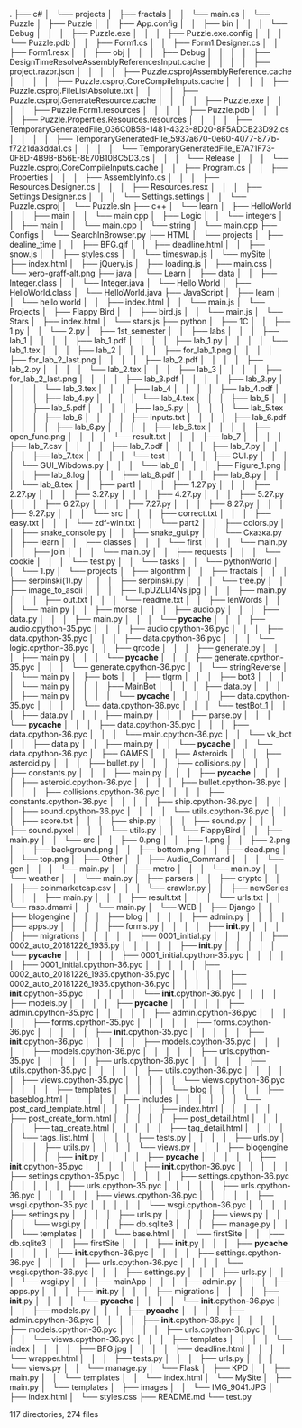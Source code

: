 .
├── c#
│   └── projects
│       ├── fractals
│       │   └── main.cs
│       └── Puzzle
│           ├── Puzzle
│           │   ├── App.config
│           │   ├── bin
│           │   │   └── Debug
│           │   │       ├── Puzzle.exe
│           │   │       ├── Puzzle.exe.config
│           │   │       └── Puzzle.pdb
│           │   ├── Form1.cs
│           │   ├── Form1.Designer.cs
│           │   ├── Form1.resx
│           │   ├── obj
│           │   │   ├── Debug
│           │   │   │   ├── DesignTimeResolveAssemblyReferencesInput.cache
│           │   │   │   ├── project.razor.json
│           │   │   │   ├── Puzzle.csprojAssemblyReference.cache
│           │   │   │   ├── Puzzle.csproj.CoreCompileInputs.cache
│           │   │   │   ├── Puzzle.csproj.FileListAbsolute.txt
│           │   │   │   ├── Puzzle.csproj.GenerateResource.cache
│           │   │   │   ├── Puzzle.exe
│           │   │   │   ├── Puzzle.Form1.resources
│           │   │   │   ├── Puzzle.pdb
│           │   │   │   ├── Puzzle.Properties.Resources.resources
│           │   │   │   ├── TemporaryGeneratedFile_036C0B5B-1481-4323-8D20-8F5ADCB23D92.cs
│           │   │   │   ├── TemporaryGeneratedFile_5937a670-0e60-4077-877b-f7221da3dda1.cs
│           │   │   │   └── TemporaryGeneratedFile_E7A71F73-0F8D-4B9B-B56E-8E70B10BC5D3.cs
│           │   │   └── Release
│           │   │       └── Puzzle.csproj.CoreCompileInputs.cache
│           │   ├── Program.cs
│           │   ├── Properties
│           │   │   ├── AssemblyInfo.cs
│           │   │   ├── Resources.Designer.cs
│           │   │   ├── Resources.resx
│           │   │   ├── Settings.Designer.cs
│           │   │   └── Settings.settings
│           │   └── Puzzle.csproj
│           └── Puzzle.sln
├── c++
│   └── learn
│       ├── HelloWorld
│       │   ├── main
│       │   └── main.cpp
│       ├── Logic
│       │   └── integers
│       │       ├── main
│       │       └── main.cpp
│       └── string
│           └── main.cpp
├── Configs
│   └── SearchInBrowser.py
├── HTML
│   └── projects
│       ├── dealine_time
│       │   ├── BFG.gif
│       │   ├── deadline.html
│       │   ├── snow.js
│       │   ├── styles.css
│       │   └── timeswap.js
│       └── mySite
│           ├── index.html
│           ├── jQuery.js
│           ├── loading.js
│           ├── main.css
│           └── xero-graff-alt.png
├── java
│   └── Learn
│       ├── data
│       │   ├── Integer.class
│       │   └── Integer.java
│       └── Hello World
│           ├── HelloWorld.class
│           └── HelloWorld.java
├── JavaScript
│   ├── learn
│   │   └── hello world
│   │       ├── index.html
│   │       └── main.js
│   └── Projects
│       ├── Flappy Bird
│       │   ├── bird.js
│       │   └── main.js
│       └── Stars
│           ├── index.html
│           └── stars.js
├── python
│   ├── 1C
│   │   ├── 1.py
│   │   └── 2.py
│   ├── 1st_semester
│   │   ├── labs
│   │   │   ├── lab_1
│   │   │   │   ├── lab_1.pdf
│   │   │   │   ├── lab_1.py
│   │   │   │   └── lab_1.tex
│   │   │   ├── lab_2
│   │   │   │   ├── for_lab_1.png
│   │   │   │   ├── for_lab_2_last.png
│   │   │   │   ├── lab_2.pdf
│   │   │   │   ├── lab_2.py
│   │   │   │   └── lab_2.tex
│   │   │   ├── lab_3
│   │   │   │   ├── for_lab_2_last.png
│   │   │   │   ├── lab_3.pdf
│   │   │   │   ├── lab_3.py
│   │   │   │   └── lab_3.tex
│   │   │   ├── lab_4
│   │   │   │   ├── lab_4.pdf
│   │   │   │   ├── lab_4.py
│   │   │   │   └── lab_4.tex
│   │   │   ├── lab_5
│   │   │   │   ├── lab_5.pdf
│   │   │   │   ├── lab_5.py
│   │   │   │   └── lab_5.tex
│   │   │   ├── lab_6
│   │   │   │   ├── inputs.txt
│   │   │   │   ├── lab_6.pdf
│   │   │   │   ├── lab_6.py
│   │   │   │   ├── lab_6.tex
│   │   │   │   ├── open_func.png
│   │   │   │   └── result.txt
│   │   │   ├── lab_7
│   │   │   │   ├── lab_7.csv
│   │   │   │   ├── lab_7.pdf
│   │   │   │   ├── lab_7.py
│   │   │   │   ├── lab_7.tex
│   │   │   │   └── test
│   │   │   │       ├── GUI.py
│   │   │   │       └── GUI_Wibdows.py
│   │   │   └── lab_8
│   │   │       ├── Figure_1.png
│   │   │       ├── lab_8.log
│   │   │       ├── lab_8.pdf
│   │   │       ├── lab_8.py
│   │   │       └── lab_8.tex
│   │   ├── part1
│   │   │   ├── 1.27.py
│   │   │   ├── 2.27.py
│   │   │   ├── 3.27.py
│   │   │   ├── 4.27.py
│   │   │   ├── 5.27.py
│   │   │   ├── 6.27.py
│   │   │   ├── 7.27.py
│   │   │   ├── 8.27.py
│   │   │   ├── 9.27.py
│   │   │   └── src
│   │   │       ├── correct.txt
│   │   │       ├── easy.txt
│   │   │       └── zdf-win.txt
│   │   └── part2
│   │       ├── colors.py
│   │       ├── snake_console.py
│   │       ├── snake_gui.py
│   │       └── Сказка.py
│   ├── learn
│   │   ├── classes
│   │   │   └── first
│   │   │       └── main.py
│   │   ├── join
│   │   │   └── main.py
│   │   ├── requests
│   │   │   └── cookie
│   │   │       └── test.py
│   │   └── tasks
│   │       └── pythonWorld
│   │           └── 1.py
│   └── projects
│       ├── algorithm
│       │   ├── fractals
│       │   │   ├── serpinski(1).py
│       │   │   ├── serpinski.py
│       │   │   └── tree.py
│       │   ├── image_to_ascii
│       │   │   ├── ILpUZLLI4Ns.jpg
│       │   │   ├── main.py
│       │   │   ├── out.txt
│       │   │   └── readme.txt
│       │   ├── lenWords
│       │   │   └── main.py
│       │   ├── morse
│       │   │   ├── audio.py
│       │   │   ├── data.py
│       │   │   ├── main.py
│       │   │   └── __pycache__
│       │   │       ├── audio.cpython-35.pyc
│       │   │       ├── audio.cpython-36.pyc
│       │   │       ├── data.cpython-35.pyc
│       │   │       ├── data.cpython-36.pyc
│       │   │       └── logic.cpython-36.pyc
│       │   ├── qrcode
│       │   │   ├── generate.py
│       │   │   ├── main.py
│       │   │   └── __pycache__
│       │   │       ├── generate.cpython-35.pyc
│       │   │       └── generate.cpython-36.pyc
│       │   └── stringReverse
│       │       └── main.py
│       ├── bots
│       │   ├── tlgrm
│       │   │   ├── bot3
│       │   │   │   └── main.py
│       │   │   ├── MainBot
│       │   │   │   ├── data.py
│       │   │   │   ├── main.py
│       │   │   │   └── __pycache__
│       │   │   │       ├── data.cpython-35.pyc
│       │   │   │       └── data.cpython-36.pyc
│       │   │   └── testBot_1
│       │   │       ├── data.py
│       │   │       ├── main.py
│       │   │       ├── parse.py
│       │   │       └── __pycache__
│       │   │           ├── data.cpython-35.pyc
│       │   │           ├── data.cpython-36.pyc
│       │   │           └── main.cpython-36.pyc
│       │   └── vk_bot
│       │       ├── data.py
│       │       ├── main.py
│       │       └── __pycache__
│       │           └── data.cpython-36.pyc
│       ├── GAMES
│       │   ├── Asteroids
│       │   │   ├── asteroid.py
│       │   │   ├── bullet.py
│       │   │   ├── collisions.py
│       │   │   ├── constants.py
│       │   │   ├── main.py
│       │   │   ├── __pycache__
│       │   │   │   ├── asteroid.cpython-36.pyc
│       │   │   │   ├── bullet.cpython-36.pyc
│       │   │   │   ├── collisions.cpython-36.pyc
│       │   │   │   ├── constants.cpython-36.pyc
│       │   │   │   ├── ship.cpython-36.pyc
│       │   │   │   ├── sound.cpython-36.pyc
│       │   │   │   └── utils.cpython-36.pyc
│       │   │   ├── score.txt
│       │   │   ├── ship.py
│       │   │   ├── sound.py
│       │   │   ├── sound.pyxel
│       │   │   └── utils.py
│       │   └── FlappyBird
│       │       ├── main.py
│       │       └── src
│       │           ├── 0.png
│       │           ├── 1.png
│       │           ├── 2.png
│       │           ├── background.png
│       │           ├── bottom.png
│       │           ├── dead.png
│       │           └── top.png
│       ├── Other
│       │   ├── Audio_Command
│       │   │   └── gen
│       │   │       └── main.py
│       │   ├── metro
│       │   │   └── main.py
│       │   └── weather
│       │       └── main.py
│       ├── parsers
│       │   ├── crypto
│       │   │   ├── coinmarketcap.csv
│       │   │   └── crawler.py
│       │   ├── newSeries
│       │   │   ├── main.py
│       │   │   ├── result.txt
│       │   │   └── urls.txt
│       │   └── rasp.dmami
│       │       └── main.py
│       └── WEB
│           ├── Django
│           │   ├── blogengine
│           │   │   ├── blog
│           │   │   │   ├── admin.py
│           │   │   │   ├── apps.py
│           │   │   │   ├── forms.py
│           │   │   │   ├── __init__.py
│           │   │   │   ├── migrations
│           │   │   │   │   ├── 0001_initial.py
│           │   │   │   │   ├── 0002_auto_20181226_1935.py
│           │   │   │   │   ├── __init__.py
│           │   │   │   │   └── __pycache__
│           │   │   │   │       ├── 0001_initial.cpython-35.pyc
│           │   │   │   │       ├── 0001_initial.cpython-36.pyc
│           │   │   │   │       ├── 0002_auto_20181226_1935.cpython-35.pyc
│           │   │   │   │       ├── 0002_auto_20181226_1935.cpython-36.pyc
│           │   │   │   │       ├── __init__.cpython-35.pyc
│           │   │   │   │       └── __init__.cpython-36.pyc
│           │   │   │   ├── models.py
│           │   │   │   ├── __pycache__
│           │   │   │   │   ├── admin.cpython-35.pyc
│           │   │   │   │   ├── admin.cpython-36.pyc
│           │   │   │   │   ├── forms.cpython-35.pyc
│           │   │   │   │   ├── forms.cpython-36.pyc
│           │   │   │   │   ├── __init__.cpython-35.pyc
│           │   │   │   │   ├── __init__.cpython-36.pyc
│           │   │   │   │   ├── models.cpython-35.pyc
│           │   │   │   │   ├── models.cpython-36.pyc
│           │   │   │   │   ├── urls.cpython-35.pyc
│           │   │   │   │   ├── urls.cpython-36.pyc
│           │   │   │   │   ├── utils.cpython-35.pyc
│           │   │   │   │   ├── utils.cpython-36.pyc
│           │   │   │   │   ├── views.cpython-35.pyc
│           │   │   │   │   └── views.cpython-36.pyc
│           │   │   │   ├── templates
│           │   │   │   │   └── blog
│           │   │   │   │       ├── baseblog.html
│           │   │   │   │       ├── includes
│           │   │   │   │       │   └── post_card_template.html
│           │   │   │   │       ├── index.html
│           │   │   │   │       ├── post_create_form.html
│           │   │   │   │       ├── post_detail.html
│           │   │   │   │       ├── tag_create.html
│           │   │   │   │       ├── tag_detail.html
│           │   │   │   │       └── tags_list.html
│           │   │   │   ├── tests.py
│           │   │   │   ├── urls.py
│           │   │   │   ├── utils.py
│           │   │   │   └── views.py
│           │   │   ├── blogengine
│           │   │   │   ├── __init__.py
│           │   │   │   ├── __pycache__
│           │   │   │   │   ├── __init__.cpython-35.pyc
│           │   │   │   │   ├── __init__.cpython-36.pyc
│           │   │   │   │   ├── settings.cpython-35.pyc
│           │   │   │   │   ├── settings.cpython-36.pyc
│           │   │   │   │   ├── urls.cpython-35.pyc
│           │   │   │   │   ├── urls.cpython-36.pyc
│           │   │   │   │   ├── views.cpython-36.pyc
│           │   │   │   │   ├── wsgi.cpython-35.pyc
│           │   │   │   │   └── wsgi.cpython-36.pyc
│           │   │   │   ├── settings.py
│           │   │   │   ├── urls.py
│           │   │   │   ├── views.py
│           │   │   │   └── wsgi.py
│           │   │   ├── db.sqlite3
│           │   │   ├── manage.py
│           │   │   └── templates
│           │   │       └── base.html
│           │   └── firstSite
│           │       ├── db.sqlite3
│           │       ├── firstSite
│           │       │   ├── __init__.py
│           │       │   ├── __pycache__
│           │       │   │   ├── __init__.cpython-36.pyc
│           │       │   │   ├── settings.cpython-36.pyc
│           │       │   │   ├── urls.cpython-36.pyc
│           │       │   │   └── wsgi.cpython-36.pyc
│           │       │   ├── settings.py
│           │       │   ├── urls.py
│           │       │   └── wsgi.py
│           │       ├── mainApp
│           │       │   ├── admin.py
│           │       │   ├── apps.py
│           │       │   ├── __init__.py
│           │       │   ├── migrations
│           │       │   │   ├── __init__.py
│           │       │   │   └── __pycache__
│           │       │   │       └── __init__.cpython-36.pyc
│           │       │   ├── models.py
│           │       │   ├── __pycache__
│           │       │   │   ├── admin.cpython-36.pyc
│           │       │   │   ├── __init__.cpython-36.pyc
│           │       │   │   ├── models.cpython-36.pyc
│           │       │   │   ├── urls.cpython-36.pyc
│           │       │   │   └── views.cpython-36.pyc
│           │       │   ├── templates
│           │       │   │   └── index
│           │       │   │       ├── BFG.jpg
│           │       │   │       ├── deadline.html
│           │       │   │       └── wrapper.html
│           │       │   ├── tests.py
│           │       │   ├── urls.py
│           │       │   └── views.py
│           │       └── manage.py
│           └── Flask
│               ├── KPD
│               │   ├── main.py
│               │   └── templates
│               │       └── index.html
│               └── MySite
│                   ├── main.py
│                   └── templates
│                       ├── images
│                       │   └── IMG_9041.JPG
│                       ├── index.html
│                       └── styles.css
├── README.md
└── test.py

117 directories, 274 files
